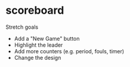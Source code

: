 # scoreboard

Stretch goals
- Add a "New Game" button
- Highlight the leader
- Add more counters (e.g. period, fouls, timer)
- Change the design

